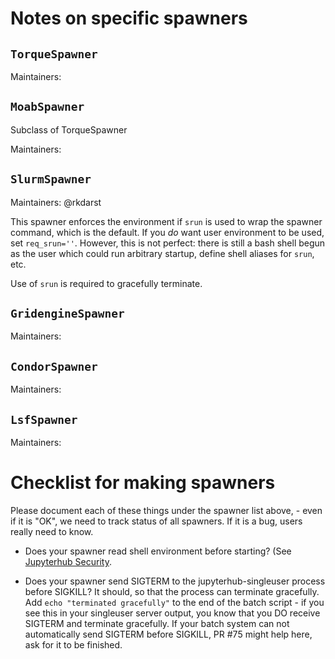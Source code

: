 # Notes on specific spawners

## `TorqueSpawner`

Maintainers:


## `MoabSpawner`

Subclass of TorqueSpawner

Maintainers:


## `SlurmSpawner`

Maintainers: @rkdarst

This spawner enforces the environment if `srun` is used to wrap the
spawner command, which is the default.  If you *do* want user
environment to be used, set `req_srun=''`.  However, this is not
perfect: there is still a bash shell begun as the user which could run
arbitrary startup, define shell aliases for `srun`, etc.

Use of `srun` is required to gracefully terminate.


## `GridengineSpawner`

Maintainers:


## `CondorSpawner`

Maintainers:


## `LsfSpawner`

Maintainers:


# Checklist for making spawners

Please document each of these things under the spawner list above, -
even if it is "OK", we need to track status of all spawners.  If it is
a bug, users really need to know.

- Does your spawner read shell environment before starting?  (See
  [Jupyterhub
  Security](https://jupyterhub.readthedocs.io/en/stable/reference/websecurity.html).

- Does your spawner send SIGTERM to the jupyterhub-singleuser process
  before SIGKILL?  It should, so that the process can terminate
  gracefully.  Add `echo "terminated gracefully"` to the end of the
  batch script - if you see this in your singleuser server output, you
  know that you DO receive SIGTERM and terminate gracefully.  If your
  batch system can not automatically send SIGTERM before SIGKILL, PR
  #75 might help here, ask for it to be finished.

